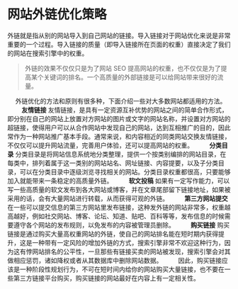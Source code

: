 # 网站外链优化策略

外链就是指从别的网站导入到自己网站的链接。导入链接对于网站优化来说是非常重要的一个过程。导入链接的质量（即导入链接所在页面的权重）直接决定了我们的网站在搜索引擎中的权重。
　　
> 外链的效果不仅仅只是为了网站 SEO 提高网站的权重，也不仅仅是为了提高某个关键词的排名。一个高质量的外部链接是可以给网站带来很好的流量。

　
外链优化的方法和原则有很多种，下面介绍一些对大多数网站都适用的方法。
　　
**友情链接**
友情链接，是具有一定资源互补优势的网站之间的简单合作形式，即分别在自己的网站上放置对方网站的图片或文字的网站名称，并设置对方网站的超链接，使得用户可以从合作网站中发现自己的网站，达到互相推广的目的，因此常作为一种网站推广基本手段。通常来说，和内容相近的同类网站交换友情链接，不仅仅可以提升网站流量，完善用户体验，还可以提高网站的权重。
　　
**分类目录**
分类目录是将网站信息系统地分类整理，提供一个按类别编排的网站目录，在每类中，排列着属于这一类别的网站站名、网址链接、内容提要，以及子分类目录，可以在分类目录中逐级浏览寻找相关的网站。分类目录权重都很高，只要能够加入就能带来一条稳定的高质量外链。
　　
**软文投稿**
如果有一定写作能力，可以写一些高质量的软文发布到各大网站或博客，并在文章尾部留下链接地址，如果被采用的话，会有大量网站进行转载，从而获得可观的外链。
　　
**第三方网站提交**
在一些可以提交信息的第三方网站里发布链接，这种发外链的网站非常多，权重越高越好，例如社交网站、博客、论坛、知道、贴吧、百科等等，发布信息的时候需要遵守各个网站的发布规则，以免发布的内容被管理员删除。
　　
**购买链接**
购买链接是通过购买大量高权重网站的外链，使自己的网站排名能在短时期内获得提升，这是一种带有一定风险的增加外链的方式，搜索引擎非常不欢迎这种行为，因为这有悖网站排名的公平性，一旦那些有链接买卖的网站被发现，搜索引擎会对其做相应惩罚，诸如降权或者从其数据库中删除网站数据。
　　
因此，购买链接应该是一种阶段性规划行为，不可在短时间内给你的网站购买大量链接，也不要在一些第三方链接平台购买，购买链接的网站最好在内容上有一定相关性。